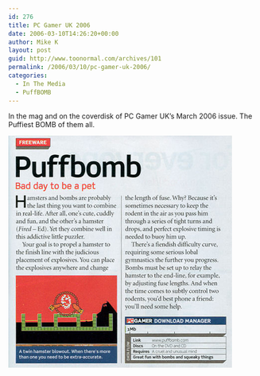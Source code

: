 ```yaml
---
id: 276
title: PC Gamer UK 2006
date: 2006-03-10T14:26:20+00:00
author: Mike K
layout: post
guid: http://www.toonormal.com/archives/101
permalink: /2006/03/10/pc-gamer-uk-2006/
categories:
  - In The Media
  - PuffBOMB
---
```

In the mag and on the coverdisk of PC Gamer UK&#8217;s March 2006 issue. The Puffiest BOMB of them all.

![You need not only a twisted mind to play, but a twisted mind to have made it.](/content/pcgameruk2006.jpg)